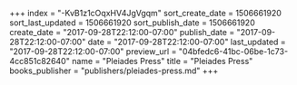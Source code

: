 +++
index = "-KvB1z1cOqxHV4JgVgqm"
sort_create_date = 1506661920
sort_last_updated = 1506661920
sort_publish_date = 1506661920
create_date = "2017-09-28T22:12:00-07:00"
publish_date = "2017-09-28T22:12:00-07:00"
date = "2017-09-28T22:12:00-07:00"
last_updated = "2017-09-28T22:12:00-07:00"
preview_url = "04bfedc6-41bc-06be-1c73-4cc851c82640"
name = "Pleiades Press"
title = "Pleiades Press"
books_publisher = "publishers/pleiades-press.md"
+++
